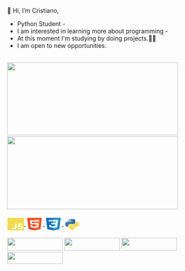 👋     Hi, I’m Cristiano,
- Python Student -
- I am interested in learning more about programming -
- At this moment I'm studying by doing projects.👨‍💻
-  I am open to new opportunities.  
 <div>
  <br> 
  <a href="https://github.com/cristianosch">
  <img height="170em" width="400" src="https://github-readme-stats.vercel.app/api?username=cristianosch&show_icons=true&theme=tokyonight&include_all_commits=true&count_private=true"/>
  <img height="170em" width="400" src="https://github-readme-stats.vercel.app/api/top-langs/?username=cristianosch&layout=compact&langs_count=7&theme=tokyonight"/>
</div>
 
<div style="display: inline_block"><br>
  <img align="center" alt="Rafa-Js" height="30" width="40" src="https://raw.githubusercontent.com/devicons/devicon/master/icons/javascript/javascript-plain.svg">  
  <img align="center" alt="Rafa-HTML" height="30" width="40" src="https://raw.githubusercontent.com/devicons/devicon/master/icons/html5/html5-original.svg">
  <img align="center" alt="Rafa-CSS" height="30" width="40" src="https://raw.githubusercontent.com/devicons/devicon/master/icons/css3/css3-original.svg">
  <img align="center" alt="Rafa-Python" height="30" width="40" src="https://raw.githubusercontent.com/devicons/devicon/master/icons/python/python-original.svg">
</div>
<br>
  <div>
     <a href="https://www.linkedin.com/in/cristiano-webdeveloper/" target="_blank"><img src="https://img.shields.io/badge/LinkedIn-0077B5?style=for-the-badge&logo=linkedin&logoColor=white" height="30" width="130"></a>
    <a href = "mailto:cristiano85sch@gmail.com"><img src="https://img.shields.io/badge/-Gmail-%23333?style=for-the-badge&logo=gmail&logoColor=white" target="_blank" height="30" width="130"></a>
    <a href="https://www.instagram.com/cristiano_hamzah/" target="_blank"><img src="https://img.shields.io/badge/-Instagram-%23E4405F?style=for-the-badge&logo=instagram&logoColor=white" target="_blank" height="30" width="130"></a>
    <a href="http://cristianoweb.pt/" target="_blank"><img src="http://ForTheBadge.com/images/badges/built-with-love.svg" height="27.99" height="30" width="130"></a><br>
   
  </div>  
  <br>
